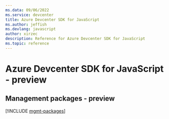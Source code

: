 ```yaml
---
ms.data: 09/06/2022
ms.service: devcenter
title: Azure Devcenter SDK for JavaScript
ms.author: jeffish
ms.devlang: javascript
author: xirzec
description: Reference for Azure Devcenter SDK for JavaScript
ms.topic: reference
---
```

# Azure Devcenter SDK for JavaScript - preview

## Management packages - preview
[!INCLUDE [mgmt-packages](devcenter-mgmt-index.md)]